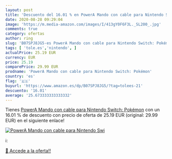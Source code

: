 ```yaml
---
layout: post
title: 'Descuento del 16.01 % en PowerA Mando con cable para Nintendo Swi'
date: 2020-08-28 09:29:04
image: 'https://m.media-amazon.com/images/I/413gY0F6F3L._SL200_.jpg'
comments: true
category: ofertas
author: ring
slug: 'B07SPJ8JG5-es PowerA Mando con cable para Nintendo Switch: Pokémon'
tags: [ 'tole.es','nintendo', ]
actualPrice: 25.19 EUR
currency: EUR
price: 25.19
comparePrice: 29.99 EUR
prodname: 'PowerA Mando con cable para Nintendo Switch: Pokémon'
country: 'es'
flag: '🇪🇸'
buyurl: 'https://www.amazon.es/dp/B07SPJ8JG5/?tag=tolees-21'
descuento: '16.01'
average: '25.673333333333332'
---
```


Tienes [PowerA Mando con cable para Nintendo Switch: Pokémon](https://www.amazon.es/dp/B07SPJ8JG5/?tag=tolees-21) con un 16.01 % de descuento con precio de oferta de 25.19 EUR (original: 29.99 EUR) en el siguiente enlace!

[![PowerA Mando con cable para Nintendo Swi](https://m.media-amazon.com/images/I/413gY0F6F3L._SL200_.jpg)](https://www.amazon.es/dp/B07SPJ8JG5/?tag=tolees-21)

ℹ️:


[🛒 Accede a la oferta!!](https://www.amazon.es/dp/B07SPJ8JG5/?tag=tolees-21)
